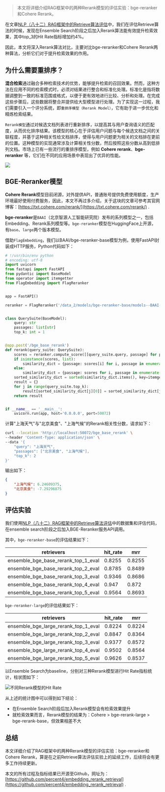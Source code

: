 > 本文将详细介绍RAG框架中的两种Rerank模型的评估实验：bge-reranker和Cohere Rerank。

在文章[NLP（八十二）RAG框架中的Retrieve算法评估](https://mp.weixin.qq.com/s?__biz=MzU2NTYyMDk5MQ==&mid=2247486199&idx=1&sn=f24175b05bdf5bc6dd42efed4d5acae8&chksm=fcb9b367cbce3a711fabd1a56bb5b9d803aba2f42964b4e1f9a4dc6e2174f0952ddb9e1d4c55&token=1977141018&lang=zh_CN#rd)中，我们在评估Retrieve算法的时候，发现在Ensemble Search阶段之后加入Rerank算法能有效提升检索效果，其中top_3的Hit Rate指标增加约4%。

因此，本文将深入Rerank算法对比，主要对比bge-reranker和Cohere Rerank两种算法，分析它们对于提升检索效果的作用。

## 为什么需要重排序？

**混合检索**通过融合多种检索技术的优势，能够提升检索的召回效果。然而，这种方法在应用不同的检索模式时，必须对结果进行整合和标准化处理。标准化是指将数据调整到一致的标准范围或格式，以便于更有效地进行比较、分析和处理。在完成这些步骤后，这些数据将整合并提供给大型模型进行处理。为了实现这一过程，我们需要引入一个评分系统，即`重排序模型（Rerank Model）`，它有助于进一步优化和精炼检索结果。

`Rerank模型`通过对候选文档列表进行重新排序，以提高其与用户查询语义的匹配度，从而优化排序结果。该模型的核心在于评估用户问题与每个候选文档之间的关联程度，并基于这种相关性给文档排序，使得与用户问题更为相关的文档排在更前的位置。这种模型的实现通常涉及计算相关性分数，然后按照这些分数从高到低排列文档。市场上已有一些流行的重排序模型，例如 **Cohere rerank**、**bge-reranker** 等，它们在不同的应用场景中表现出了优异的性能。

![](https://txt.cohere.com/content/images/size/w1000/2023/04/data-src-image-3ce99123-fc91-4952-bc61-fcf36b810e18.png)

## BGE-Reranker模型

**Cohere Rerank**模型目前闭源，对外提供API，普通账号提供免费使用额度，生产环境最好使用付费服务，因此，本文不再过多介绍，关于这块的文章可参考其官网博客：[https://txt.cohere.com/rerank/](https://txt.cohere.com/rerank/) .

**bge-reranker**是`BAAI`（北京智源人工智能研究院）发布的系列模型之一，包括Embedding、Rerank系列模型等。`bge-reranker`模型在HuggingFace上开源，有`base`、`large`两个版本模型。

借助`FlagEmbedding`，我们以BAAI/bge-reranker-base模型为例，使用FastAPI封装成HTTP服务，Python代码如下：

```python
# !/usr/bin/env python
# encoding: utf-8
import uvicorn
from fastapi import FastAPI
from pydantic import BaseModel
from operator import itemgetter
from FlagEmbedding import FlagReranker


app = FastAPI()

reranker = FlagReranker('/data_2/models/bge-reranker-base/models--BAAI--bge-reranker-base/blobs', use_fp16=True)


class QuerySuite(BaseModel):
    query: str
    passages: list[str]
    top_k: int = 1


@app.post('/bge_base_rerank')
def rerank(query_suite: QuerySuite):
    scores = reranker.compute_score([[query_suite.query, passage] for passage in query_suite.passages])
    if isinstance(scores, list):
        similarity_dict = {passage: scores[i] for i, passage in enumerate(query_suite.passages)}
    else:
        similarity_dict = {passage: scores for i, passage in enumerate(query_suite.passages)}
    sorted_similarity_dict = sorted(similarity_dict.items(), key=itemgetter(1), reverse=True)
    result = {}
    for j in range(query_suite.top_k):
        result[sorted_similarity_dict[j][0]] = sorted_similarity_dict[j][1]
    return result


if __name__ == '__main__':
    uvicorn.run(app, host='0.0.0.0', port=50072)
```

计算"上海天气"与"北京美食"、"上海气候"的Rerank相关性分数，请求如下：

```bash
curl --location 'http://localhost:50072/bge_base_rerank' \
--header 'Content-Type: application/json' \
--data '{
    "query": "上海天气",
    "passages": ["北京美食", "上海气候"],
    "top_k": 2
}'
```

输出如下：

```json
{
    "上海气候": 6.24609375,
    "北京美食": -7.29296875
}
```

## 评估实验

我们使用[NLP（八十二）RAG框架中的Retrieve算法评估](https://mp.weixin.qq.com/s?__biz=MzU2NTYyMDk5MQ==&mid=2247486199&idx=1&sn=f24175b05bdf5bc6dd42efed4d5acae8&chksm=fcb9b367cbce3a711fabd1a56bb5b9d803aba2f42964b4e1f9a4dc6e2174f0952ddb9e1d4c55&token=1977141018&lang=zh_CN#rd)中的数据集和评估代码，在ensemble search阶段之后加入BGE-Reranker服务API调用。

其中，`bge-reranker-base`的评估结果如下：

| retrievers                          | hit_rate | mrr    |
|-------------------------------------|----------|--------|
| ensemble_bge_base_rerank_top_1_eval | 0.8255   | 0.8255 |
| ensemble_bge_base_rerank_top_2_eval | 0.8785   | 0.8489 |
| ensemble_bge_base_rerank_top_3_eval | 0.9346   | 0.8686 |
| ensemble_bge_base_rerank_top_4_eval | 0.947    | 0.872  |
| ensemble_bge_base_rerank_top_5_eval | 0.9564   | 0.8693 |

`bge-reranker-large`的评估结果如下：

| retrievers                           | hit_rate | mrr    |
|--------------------------------------|----------|--------|
| ensemble_bge_large_rerank_top_1_eval | 0.8224   | 0.8224 |
| ensemble_bge_large_rerank_top_2_eval | 0.8847   | 0.8364 |
| ensemble_bge_large_rerank_top_3_eval | 0.9377   | 0.8572 |
| ensemble_bge_large_rerank_top_4_eval | 0.9502   | 0.8564 |
| ensemble_bge_large_rerank_top_5_eval | 0.9626   | 0.8537 |

以Ensemble Search为baseline，分别对三种Rerank模型进行Hit Rate指标统计，柱状图如下：

![不同Rerank模型的Hit Rate](https://s2.loli.net/2023/12/29/vsuXBtbLdaVDS39.png)

从上述的统计图中可以得到如下结论：

- 在Ensemble Search阶段后加入Rerank模型会有检索效果提升
- 就检索效果而言，Rerank模型的结果为：Cohere > bge-rerank-large > bge-rerank-base，但效果相差不大


## 总结

本文详细介绍了RAG框架中的两种Rerank模型的评估实验：bge-reranker和Cohere Rerank，算是在之前Retrieve算法评估实验上的延续工作，后续将会有更多工作持续更新。

本文的所有过程及指标结果已开源至Github，网址为：[https://github.com/percent4/embedding_rerank_retrieval](https://github.com/percent4/embedding_rerank_retrieval) .
